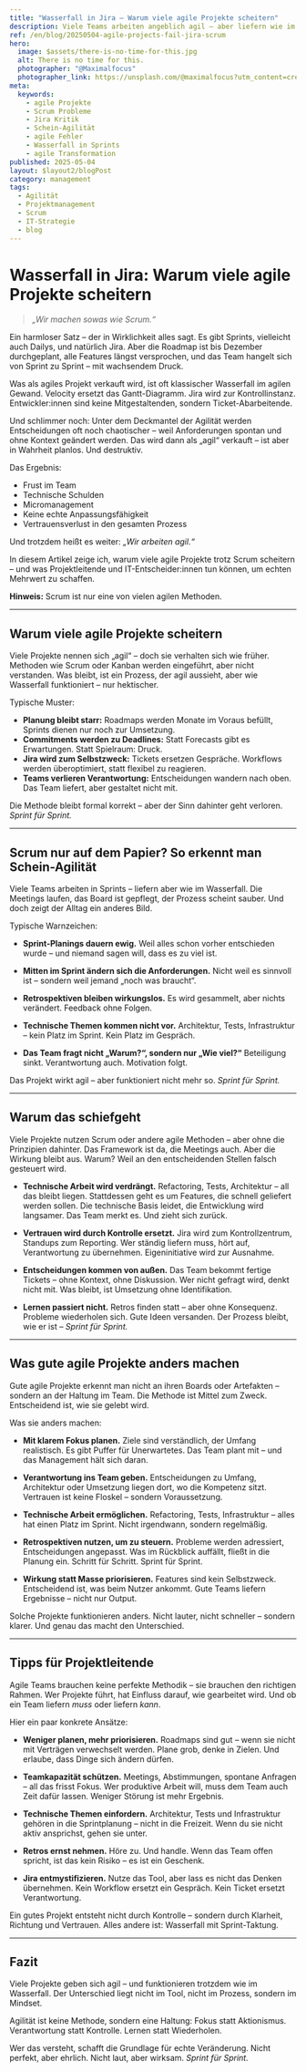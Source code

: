 ```yaml
---
title: "Wasserfall in Jira – Warum viele agile Projekte scheitern"
description: Viele Teams arbeiten angeblich agil – aber liefern wie im Wasserfall. Dieser Artikel zeigt typische Fehlentwicklungen, woran man Schein-Agilität erkennt und wie echte Agilität gelingen kann.
ref: /en/blog/20250504-agile-projects-fail-jira-scrum
hero:
  image: $assets/there-is-no-time-for-this.jpg
  alt: There is no time for this.
  photographer: "@Maximalfocus"
  photographer_link: https://unsplash.com/@maximalfocus?utm_content=creditCopyText&utm_medium=referral&utm_source=unsplash
meta:
  keywords:
    - agile Projekte
    - Scrum Probleme
    - Jira Kritik
    - Schein-Agilität
    - agile Fehler
    - Wasserfall in Sprints
    - agile Transformation
published: 2025-05-04
layout: $layout2/blogPost
category: management
tags:
  - Agilität
  - Projektmanagement
  - Scrum
  - IT-Strategie
  - blog
---
```


# Wasserfall in Jira: Warum viele agile Projekte scheitern

> _„Wir machen sowas wie Scrum.“_

Ein harmloser Satz – der in Wirklichkeit alles sagt.
Es gibt Sprints, vielleicht auch Dailys, und natürlich Jira. Aber die Roadmap ist bis Dezember durchgeplant, alle Features längst versprochen, und das Team hangelt sich von Sprint zu Sprint – mit wachsendem Druck.

Was als agiles Projekt verkauft wird, ist oft klassischer Wasserfall im agilen Gewand.
Velocity ersetzt das Gantt-Diagramm. Jira wird zur Kontrollinstanz. Entwickler:innen sind keine Mitgestaltenden, sondern Ticket-Abarbeitende.

Und schlimmer noch:
Unter dem Deckmantel der Agilität werden Entscheidungen oft noch chaotischer – weil Anforderungen spontan und ohne Kontext geändert werden.
Das wird dann als „agil“ verkauft – ist aber in Wahrheit planlos. Und destruktiv.

Das Ergebnis:

- Frust im Team
- Technische Schulden
- Micromanagement
- Keine echte Anpassungsfähigkeit
- Vertrauensverlust in den gesamten Prozess

Und trotzdem heißt es weiter: _„Wir arbeiten agil.“_

In diesem Artikel zeige ich, warum viele agile Projekte trotz Scrum scheitern – und was Projektleitende und IT-Entscheider:innen tun können, um echten Mehrwert zu schaffen.

**Hinweis:** Scrum ist nur eine von vielen agilen Methoden.

---

## Warum viele agile Projekte scheitern

Viele Projekte nennen sich „agil“ – doch sie verhalten sich wie früher.
Methoden wie Scrum oder Kanban werden eingeführt, aber nicht verstanden.
Was bleibt, ist ein Prozess, der agil aussieht, aber wie Wasserfall funktioniert – nur hektischer.

Typische Muster:

- **Planung bleibt starr:** Roadmaps werden Monate im Voraus befüllt, Sprints dienen nur noch zur Umsetzung.
- **Commitments werden zu Deadlines:** Statt Forecasts gibt es Erwartungen. Statt Spielraum: Druck.
- **Jira wird zum Selbstzweck:** Tickets ersetzen Gespräche. Workflows werden überoptimiert, statt flexibel zu reagieren.
- **Teams verlieren Verantwortung:** Entscheidungen wandern nach oben. Das Team liefert, aber gestaltet nicht mit.

Die Methode bleibt formal korrekt – aber der Sinn dahinter geht verloren.
_Sprint für Sprint._

---

## Scrum nur auf dem Papier? So erkennt man Schein-Agilität

Viele Teams arbeiten in Sprints – liefern aber wie im Wasserfall.
Die Meetings laufen, das Board ist gepflegt, der Prozess scheint sauber.
Und doch zeigt der Alltag ein anderes Bild.

Typische Warnzeichen:

- **Sprint-Planings dauern ewig.**
  Weil alles schon vorher entschieden wurde – und niemand sagen will, dass es zu viel ist.

- **Mitten im Sprint ändern sich die Anforderungen.**
  Nicht weil es sinnvoll ist – sondern weil jemand „noch was braucht“.

- **Retrospektiven bleiben wirkungslos.**
  Es wird gesammelt, aber nichts verändert. Feedback ohne Folgen.

- **Technische Themen kommen nicht vor.**
  Architektur, Tests, Infrastruktur – kein Platz im Sprint. Kein Platz im Gespräch.

- **Das Team fragt nicht „Warum?“, sondern nur „Wie viel?“**
  Beteiligung sinkt. Verantwortung auch. Motivation folgt.

Das Projekt wirkt agil – aber funktioniert nicht mehr so.
_Sprint für Sprint._

---

## Warum das schiefgeht

Viele Projekte nutzen Scrum oder andere agile Methoden – aber ohne die Prinzipien dahinter.
Das Framework ist da, die Meetings auch. Aber die Wirkung bleibt aus.
Warum? Weil an den entscheidenden Stellen falsch gesteuert wird.

- **Technische Arbeit wird verdrängt.**
  Refactoring, Tests, Architektur – all das bleibt liegen.
  Stattdessen geht es um Features, die schnell geliefert werden sollen.
  Die technische Basis leidet, die Entwicklung wird langsamer.
  Das Team merkt es. Und zieht sich zurück.

- **Vertrauen wird durch Kontrolle ersetzt.**
  Jira wird zum Kontrollzentrum, Standups zum Reporting.
  Wer ständig liefern muss, hört auf, Verantwortung zu übernehmen.
  Eigeninitiative wird zur Ausnahme.

- **Entscheidungen kommen von außen.**
  Das Team bekommt fertige Tickets – ohne Kontext, ohne Diskussion.
  Wer nicht gefragt wird, denkt nicht mit.
  Was bleibt, ist Umsetzung ohne Identifikation.

- **Lernen passiert nicht.**
  Retros finden statt – aber ohne Konsequenz.
  Probleme wiederholen sich. Gute Ideen versanden.
  Der Prozess bleibt, wie er ist –
  _Sprint für Sprint._

---

## Was gute agile Projekte anders machen

Gute agile Projekte erkennt man nicht an ihren Boards oder Artefakten – sondern an der Haltung im Team.
Die Methode ist Mittel zum Zweck. Entscheidend ist, wie sie gelebt wird.

Was sie anders machen:

- **Mit klarem Fokus planen.**
  Ziele sind verständlich, der Umfang realistisch. Es gibt Puffer für Unerwartetes.
  Das Team plant mit – und das Management hält sich daran.

- **Verantwortung ins Team geben.**
  Entscheidungen zu Umfang, Architektur oder Umsetzung liegen dort, wo die Kompetenz sitzt.
  Vertrauen ist keine Floskel – sondern Voraussetzung.

- **Technische Arbeit ermöglichen.**
  Refactoring, Tests, Infrastruktur – alles hat einen Platz im Sprint.
  Nicht irgendwann, sondern regelmäßig.

- **Retrospektiven nutzen, um zu steuern.**
  Probleme werden adressiert, Entscheidungen angepasst.
  Was im Rückblick auffällt, fließt in die Planung ein.
  Schritt für Schritt. Sprint für Sprint.

- **Wirkung statt Masse priorisieren.**
  Features sind kein Selbstzweck. Entscheidend ist, was beim Nutzer ankommt.
  Gute Teams liefern Ergebnisse – nicht nur Output.

Solche Projekte funktionieren anders. Nicht lauter, nicht schneller – sondern klarer.
Und genau das macht den Unterschied.

---

## Tipps für Projektleitende

Agile Teams brauchen keine perfekte Methodik – sie brauchen den richtigen Rahmen.
Wer Projekte führt, hat Einfluss darauf, wie gearbeitet wird. Und ob ein Team liefern _muss_ oder liefern _kann_.

Hier ein paar konkrete Ansätze:

- **Weniger planen, mehr priorisieren.**
  Roadmaps sind gut – wenn sie nicht mit Verträgen verwechselt werden.
  Plane grob, denke in Zielen. Und erlaube, dass Dinge sich ändern dürfen.

- **Teamkapazität schützen.**
  Meetings, Abstimmungen, spontane Anfragen – all das frisst Fokus.
  Wer produktive Arbeit will, muss dem Team auch Zeit dafür lassen.
  Weniger Störung ist mehr Ergebnis.

- **Technische Themen einfordern.**
  Architektur, Tests und Infrastruktur gehören in die Sprintplanung – nicht in die Freizeit.
  Wenn du sie nicht aktiv ansprichst, gehen sie unter.

- **Retros ernst nehmen.**
  Höre zu. Und handle.
  Wenn das Team offen spricht, ist das kein Risiko – es ist ein Geschenk.

- **Jira entmystifizieren.**
  Nutze das Tool, aber lass es nicht das Denken übernehmen.
  Kein Workflow ersetzt ein Gespräch. Kein Ticket ersetzt Verantwortung.

Ein gutes Projekt entsteht nicht durch Kontrolle – sondern durch Klarheit, Richtung und Vertrauen.
Alles andere ist: Wasserfall mit Sprint-Taktung.

---

## Fazit

Viele Projekte geben sich agil – und funktionieren trotzdem wie im Wasserfall.
Der Unterschied liegt nicht im Tool, nicht im Prozess, sondern im Mindset.

Agilität ist keine Methode, sondern eine Haltung:
Fokus statt Aktionismus. Verantwortung statt Kontrolle. Lernen statt Wiederholen.

Wer das versteht, schafft die Grundlage für echte Veränderung.
Nicht perfekt, aber ehrlich. Nicht laut, aber wirksam.
_Sprint für Sprint._
